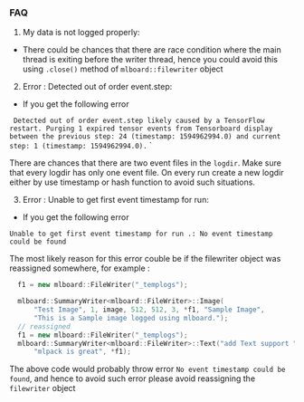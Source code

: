 ### FAQ

1. My data is not logged properly:

- There could be chances that there are race condition where the main thread is exiting before the writer thread, hence you could avoid this using `.close()` method of `mlboard::filewriter` object

2. Error : Detected out of order event.step:

- If you get the following error 

` Detected out of order event.step likely caused by a TensorFlow restart. Purging 1 expired tensor events from Tensorboard display between the previous step: 24 (timestamp: 1594962994.0) and current step: 1 (timestamp: 1594962994.0).`
`

There are chances that there are two event files in the `logdir`. Make sure that every logdir has only one event file. On every run create a new logdir either by use timestamp or hash function to avoid such situations.

3. Error :  Unable to get first event timestamp for run:

- If you get the following error 

`Unable to get first event timestamp for run .: No event timestamp could be found`

The most likely reason for this error couble be if the filewriter object was reassigned somewhere, for example :

```cpp
  f1 = new mlboard::FileWriter("_templogs");

  mlboard::SummaryWriter<mlboard::FileWriter>::Image(
      "Test Image", 1, image, 512, 512, 3, *f1, "Sample Image",
      "This is a Sample image logged using mlboard.");
  // reassigned 
  f1 = new mlboard::FileWriter("_templogs");
  mlboard::SummaryWriter<mlboard::FileWriter>::Text("add Text support ", 1,
      "mlpack is great", *f1);
```

The above code would probably throw error `No event timestamp could be found`, and hence to avoid such error please avoid reassigning the `filewriter` object